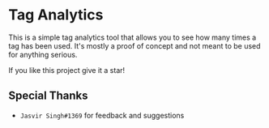 # Tag Analytics 

This is a simple tag analytics tool that allows you to see how many times a tag has been used. It's mostly a proof of concept and not meant to be used for anything serious.

If you like this project give it a star! 

## Special Thanks
- `Jasvir Singh#1369` for feedback and suggestions